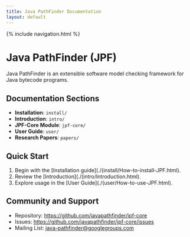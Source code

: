```yaml
---
title: Java PathFinder Documentation
layout: default
---
```


{% include navigation.html %}


# Java PathFinder (JPF)

Java PathFinder is an extensible software model checking framework for Java bytecode programs.

## Documentation Sections

- **Installation**: `install/`
- **Introduction**: `intro/`
- **JPF-Core Module**: `jpf-core/`
- **User Guide**: `user/`
- **Research Papers**: `papers/`

## Quick Start

1. Begin with the [Installation guide](./(install/How-to-install-JPF.html).
2. Review the [Introduction](./(intro/Introduction.html).
3. Explore usage in the [User Guide](./(user/How-to-use-JPF.html).

## Community and Support

- Repository: https://github.com/javapathfinder/jpf-core
- Issues: https://github.com/javapathfinder/jpf-core/issues
- Mailing List: java-pathfinder@googlegroups.com
